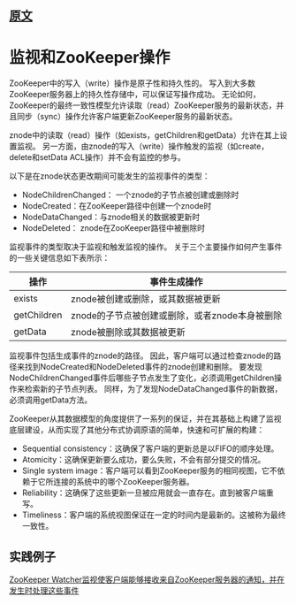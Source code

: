 ## [原文](https://www.jianshu.com/p/37db639e4aef)

# 监视和ZooKeeper操作


ZooKeeper中的写入（write）操作是原子性和持久性的。 写入到大多数ZooKeeper服务器上的持久性存储中，可以保证写操作成功。
无论如何，ZooKeeper的最终一致性模型允许读取（read）ZooKeeper服务的最新状态，并且同步（sync）操作允许客户端更新ZooKeeper服务的最新状态。

znode中的读取（read）操作（如exists，getChildren和getData）允许在其上设置监视。 
另一方面，由znode的写入（write）操作触发的监视（如create，delete和setData ACL操作）并不会有监控的参与。

以下是在znode状态更改期间可能发生的监视事件的类型：

- NodeChildrenChanged： 一个znode的子节点被创建或删除时
- NodeCreated：在ZooKeeper路径中创建一个znode时
- NodeDataChanged：与znode相关的数据被更新时
- NodeDeleted： znode在ZooKeeper路径中被删除时

监视事件的类型取决于监视和触发监视的操作。 关于三个主要操作如何产生事件的一些关键信息如下表所示：


操作 | 事件生成操作
|---|---
exists | znode被创建或删除，或其数据被更新
getChildren | znode的子节点被创建或删除，或者znode本身被删除
getData | znode被删除或其数据被更新


监视事件包括生成事件的znode的路径。 因此，客户端可以通过检查znode的路径来找到NodeCreated和NodeDeleted事件的znode创建和删除。
 要发现NodeChildrenChanged事件后哪些子节点发生了变化，必须调用getChildren操作来检索新的子节点列表。
  同样，为了发现NodeDataChanged事件的新数据，必须调用getData方法。
  
ZooKeeper从其数据模型的角度提供了一系列的保证，并在其基础上构建了监视底层建设，从而实现了其他分布式协调原语的简单，快速和可扩展的构建：

- Sequential consistency：这确保了客户端的更新总是以FIFO的顺序处理。
- Atomicity：这确保更新要么成功，要么失败，不会有部分提交的情况。
- Single system image：客户端可以看到ZooKeeper服务的相同视图，它不依赖于它所连接的系统中的哪个ZooKeeper服务器。
- Reliability：这确保了这些更新一旦被应用就会一直存在。直到被客户端重写。
- Timeliness：客户端的系统视图保证在一定的时间内是最新的。这被称为最终一致性。


## 实践例子

[ZooKeeper Watcher监视使客户端能够接收来自ZooKeeper服务器的通知，并在发生时处理这些事件](/middleware-example/zookeeper-example/src/main/java/space/pankui/exmaple/watcher/WatcherExample.java)

 